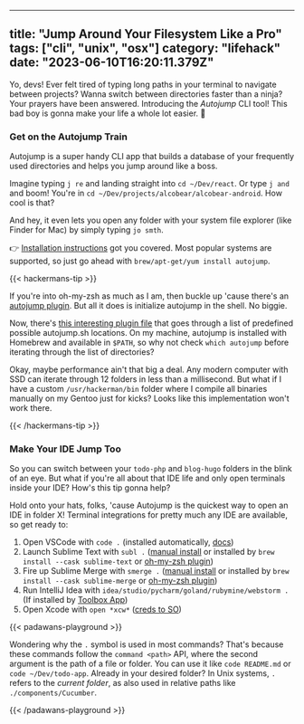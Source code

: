 
---
title: "Jump Around Your Filesystem Like a Pro"
tags: ["cli", "unix", "osx"]
category: "lifehack"
date: "2023-06-10T16:20:11.379Z"
---

Yo, devs! Ever felt tired of typing long paths in your terminal to navigate between projects? Wanna switch between directories faster than a ninja? Your prayers have been answered. Introducing the *Autojump* CLI tool! This bad boy is gonna make your life a whole lot easier. 🚀

### Get on the Autojump Train

Autojump is a super handy CLI app that builds a database of your frequently used directories and helps you jump around like a boss.

Imagine typing `j re` and landing straight into `cd ~/Dev/react`. Or type `j and` and boom! You're in `cd ~/Dev/projects/alcobear/alcobear-android`. How cool is that?

And hey, it even lets you open any folder with your system file explorer (like Finder for Mac) by simply typing `jo smth`.

👉 [Installation instructions](https://github.com/wting/autojump#installation) got you covered. Most popular systems are supported, so just go ahead with `brew/apt-get/yum install autojump`.

{{< hackermans-tip >}}

If you're into oh-my-zsh as much as I am, then buckle up 'cause there's an [autojump plugin](https://github.com/ohmyzsh/ohmyzsh/tree/master/plugins/autojump). But all it does is initialize autojump in the shell. No biggie.

Now, there's [this interesting plugin file](https://github.com/ohmyzsh/ohmyzsh/blob/master/plugins/autojump/autojump.plugin.zsh) that goes through a list of predefined possible autojump.sh locations. On my machine, autojump is installed with Homebrew and available in `$PATH`, so why not check `which autojump` before iterating through the list of directories?

Okay, maybe performance ain't that big a deal. Any modern computer with SSD can iterate through 12 folders in less than a millisecond. But what if I have a custom `/usr/hackerman/bin` folder where I compile all binaries manually on my Gentoo just for kicks? Looks like this implementation won't work there.

{{< /hackermans-tip >}}

### Make Your IDE Jump Too

So you can switch between your `todo-php` and `blog-hugo` folders in the blink of an eye. But what if you're all about that IDE life and only open terminals inside your IDE? How's this tip gonna help?

Hold onto your hats, folks, 'cause Autojump is the quickest way to open an IDE in folder X! Terminal integrations for pretty much any IDE are available, so get ready to:

1. Open VSCode with `code .` (installed automatically, [docs](https://code.visualstudio.com/docs/editor/command-line))
2. Launch Sublime Text with `subl .` ([manual install](https://www.sublimetext.com/docs/command_line.html#mac) or installed by `brew install --cask sublime-text` or [oh-my-zsh plugin](https://github.com/ohmyzsh/ohmyzsh/tree/master/plugins/sublime))
3. Fire up Sublime Merge with `smerge .` ([manual install](https://www.sublimemerge.com/docs/command_line) or installed by `brew install --cask sublime-merge` or [oh-my-zsh plugin](https://github.com/ohmyzsh/ohmyzsh/tree/master/plugins/sublime-merge))
4. Run IntelliJ Idea with `idea/studio/pycharm/goland/rubymine/webstorm .` (If installed by [Toolbox App](https://www.jetbrains.com/help/idea/working-with-the-ide-features-from-command-line.html#toolbox))
5. Open Xcode with `open *xcw*` ([creds to SO](https://stackoverflow.com/a/51297675))

{{< padawans-playground >}}

Wondering why the `.` symbol is used in most commands? That's because these commands follow the `command <path>` API, where the second argument is the path of a file or folder. You can use it like `code README.md` or `code ~/Dev/todo-app`. Already in your desired folder? In Unix systems, `.` refers to the *current folder*, as also used in relative paths like `./components/Cucumber`.

{{< /padawans-playground >}}